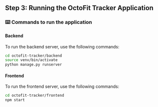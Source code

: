 ## Step 3: Running the OctoFit Tracker Application

### :keyboard: Commands to run the application

#### Backend

To run the backend server, use the following commands:

```bash
cd octofit-tracker/backend
source venv/bin/activate
python manage.py runserver
```

#### Frontend

To run the frontend server, use the following commands:

```bash
cd octofit-tracker/frontend
npm start
```
